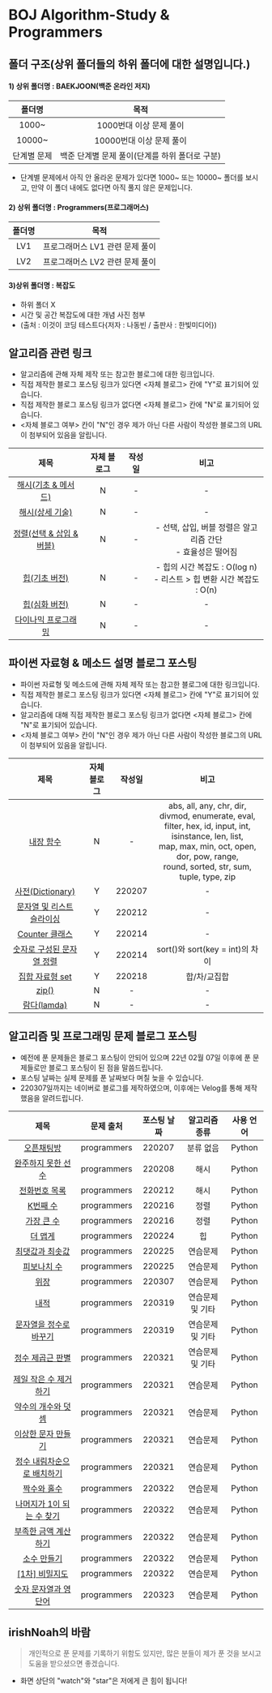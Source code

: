 # BOJ Algorithm-Study & Programmers

## 폴더 구조(상위 폴더들의 하위 폴더에 대한 설명입니다.)
#### 1) 상위 폴더명 : BAEKJOON(백준 온라인 저지)

|   폴더명   |                      목적                       |     
| :------: | :-----------------------------------------------:|
| 1000~ |                1000번대 이상 문제 풀이                |
| 10000~ |              10000번대 이상 문제 풀이                |
| 단계별 문제 |   백준 단계별 문제 풀이(단계를 하위 폴더로 구분)   | 

* 단계별 문제에서 아직 안 올라온 문제가 있다면 1000~ 또는 10000~ 폴더를 보시고, 만약 이 폴더 내에도 없다면 아직 풀지 않은 문제입니다.

#### 2) 상위 폴더명 : Programmers(프로그래머스)

|   폴더명   |                      목적                       |     
| :------: | :-----------------------------------------------:|
| LV1 |                프로그래머스 LV1 관련 문제 풀이          |
| LV2 |                프로그래머스 LV2 관련 문제 풀이          |

#### 3)상위 폴더명 : 복잡도
- 하위 폴더 X
- 시간 및 공간 복잡도에 대한 개념 사진 첨부
- (출처 : 이것이 코딩 테스트다{저자 : 나동빈 / 출판사 : 한빛미디어})

## 알고리즘 관련 링크
- 알고리즘에 관해 자체 제작 또는 참고한 블로그에 대한 링크입니다.
- 직접 제작한 블로그 포스팅 링크가 있다면 <자체 블로그> 칸에 "Y"로 표기되어 있습니다.
- 직접 제작한 블로그 포스팅 링크가 없다면 <자체 블로그> 칸에 "N"로 표기되어 있습니다.
- <자체 블로그 여부> 칸이 "N"인 경우 제가 아닌 다른 사람이 작성한 블로그의 URL이 첨부되어 있음을 알립니다.

|   제목     |    자체 블로그   |    작성일     |     비고     |
|:----------:|:----------:|:------:|:------:|
| [해시(기초 & 메서드)](https://yunaaaas.tistory.com/46)| N | - | - |
| [해시(상세 기술)](https://yunaaaas.tistory.com/46)| N | - | - |
| [정렬(선택 & 삽입 & 버블)](https://yunaaaas.tistory.com/46)| N | - | - 선택, 삽입, 버블 정렬은 알고리즘 간단</br>- 효율성은 떨어짐 |
| [힙(기초 버전)](https://hocheon.tistory.com/70)| N | - | - 힙의 시간 복잡도 : O(log n)</br>- 리스트 > 힙 변환 시간 복잡도 : O(n) |
| [힙(심화 버전)](https://littlefoxdiary.tistory.com/3)| N | - | - |
| [다이나믹 프로그래밍](https://doing7.tistory.com/75)| N | - | - |

## 파이썬 자료형 & 메소드 설명 블로그 포스팅
- 파이썬 자료형 및 메소드에 관해 자체 제작 또는 참고한 블로그에 대한 링크입니다.
- 직접 제작한 블로그 포스팅 링크가 있다면 <자체 블로그> 칸에 "Y"로 표기되어 있습니다.
- 알고리즘에 대해 직접 제작한 블로그 포스팅 링크가 없다면 <자체 블로그> 칸에 "N"로 표기되어 있습니다.
- <자체 블로그 여부> 칸이 "N"인 경우 제가 아닌 다른 사람이 작성한 블로그의 URL이 첨부되어 있음을 알립니다.

|   제목    |  자체 블로그  |  작성일   | 비고 | 
| :------: | :-----------------------------------------------:|:------:|:------:|
| [내장 함수](https://wikidocs.net/32)| N | - | abs, all, any, chr, dir, divmod, enumerate, eval,</br> filter, hex, id, input, int, isinstance, len, list,</br>map, max, min, oct, open, dor, pow, range,</br>round, sorted, str, sum, tuple, type, zip |
| [사전(Dictionary)](https://blog.naver.com/park_ckddud/222641153654)| Y | 220207 |  -  |
| [문자열 및 리스트 슬라이싱](https://blog.naver.com/park_ckddud/222645906588) | Y | 220212 |  -  |
| [Counter 클래스](https://blog.naver.com/park_ckddud/222647054180) | Y | 220214 |  -  |
| [숫자로 구성된 문자열 정렬](https://blog.naver.com/park_ckddud/222647086826) | Y | 220214 | sort()와 sort(key = int)의 차이 |
| [집합 자료형 set](https://blog.naver.com/park_ckddud/222650949006) | Y | 220218 | 합/차/교집합 |
| [zip()](https://www.daleseo.com/python-zip/) | N | - | - |
| [람다(lamda)](https://wikidocs.net/64) | N | - | - |

## 알고리즘 및 프로그래밍 문제 블로그 포스팅
- 예전에 푼 문제들은 블로그 포스팅이 안되어 있으며 22년 02월 07일 이후에 푼 문제들로만 블로그 포스팅이 된 점을 말씀드립니다.
- 포스팅 날짜는 실제 문제를 푼 날짜보다 며칠 늦을 수 있습니다.
- 220307일까지는 네이버로 블로그를 제작하였으며, 이후에는 Velog를 통해 제작했음을 알려드립니다.

|   제목     |    문제 출처   | 포스팅 날짜 | 알고리즘 종류 | 사용 언어 |
| :------: |:-----------------------------------------------:|:------:|:------:|:------:|
| [오픈채팅방](https://blog.naver.com/park_ckddud/222641221456)| programmers | 220207 | 분류 없음 | Python |
| [완주하지 못한 선수](https://blog.naver.com/park_ckddud/222641632113)| programmers | 220208 | 해시 | Python |
| [전화번호 목록](https://blog.naver.com/park_ckddud/222645660482)| programmers | 220212 | 해시 | Python |
| [K번째 수](https://blog.naver.com/park_ckddud/222649612140)| programmers | 220216 | 정렬 | Python |
| [가장 큰 수](https://blog.naver.com/park_ckddud/222649623505)| programmers | 220216 | 정렬 | Python |
| [더 맵게](https://blog.naver.com/park_ckddud/222656448767)| programmers | 220224 | 힙 | Python |
| [최댓값과 최솟값](https://blog.naver.com/park_ckddud/222657468434)| programmers | 220225 | 연습문제 | Python |
| [피보나치 수](https://blog.naver.com/park_ckddud/222657475479)| programmers | 220225 | 연습문제 | Python |
| [위장](https://blog.naver.com/park_ckddud/222666507590)| programmers | 220307 | 연습문제 | Python |
| [내적](https://velog.io/@irish/Programmers-%EB%82%B4%EC%A0%81Python)| programmers | 220319 | 연습문제 및 기타 | Python |
| [문자열을 정수로 바꾸기](https://velog.io/@irish/Programmers-%EB%AC%B8%EC%9E%90%EC%97%B4%EC%9D%84-%EC%A0%95%EC%88%98%EB%A1%9C-%EB%B0%94%EA%BE%B8%EA%B8%B0Python)| programmers | 220319 | 연습문제 및 기타 | Python |
| [정수 제곱근 판별](https://velog.io/@irish/Programmers-%EC%A0%95%EC%88%98-%EC%A0%9C%EA%B3%B1%EA%B7%BC-%ED%8C%90%EB%B3%84Python)| programmers | 220321 | 연습문제 및 기타 | Python |
| [제일 작은 수 제거하기](https://velog.io/@irish/Programmers-%EC%A0%9C%EC%9D%BC-%EC%9E%91%EC%9D%80-%EC%88%98-%EC%A0%9C%EA%B1%B0%ED%95%98%EA%B8%B0Python)| programmers | 220321 | 연습문제 | Python |
| [약수의 개수와 덧셈](https://velog.io/@irish/Programmers-%EC%95%BD%EC%88%98%EC%9D%98-%EA%B0%9C%EC%88%98%EC%99%80-%EB%8D%A7%EC%85%88Python)| programmers | 220321 | 연습문제 | Python |
| [이상한 문자 만들기](https://velog.io/@irish/Programmers-%EC%9D%B4%EC%83%81%ED%95%9C-%EB%AC%B8%EC%9E%90-%EB%A7%8C%EB%93%A4%EA%B8%B0Python)| programmers | 220321 | 연습문제 | Python |
| [정수 내림차순으로 배치하기](https://velog.io/@irish/Programmers-%EC%9D%B4%EC%83%81%ED%95%9C-%EB%AC%B8%EC%9E%90-%EB%A7%8C%EB%93%A4%EA%B8%B0Python-c5bezy8g)| programmers | 220321 | 연습문제 | Python |
| [짝수와 홀수](https://velog.io/@irish/Programmers-%EC%A7%9D%EC%88%98%EC%99%80-%ED%99%80%EC%88%98Python)| programmers | 220322 | 연습문제 | Python |
| [나머지가 1이 되는 수 찾기](https://velog.io/@irish/Programmers-%EB%82%98%EB%A8%B8%EC%A7%80%EA%B0%80-1%EC%9D%B4-%EB%90%98%EB%8A%94-%EC%88%98-%EC%B0%BE%EA%B8%B0Python)| programmers | 220322 | 연습문제 | Python |
| [부족한 금액 계산하기](https://velog.io/@irish/Programmers-%EB%B6%80%EC%A1%B1%ED%95%9C-%EA%B8%88%EC%95%A1-%EA%B3%84%EC%82%B0%ED%95%98%EA%B8%B0Python)| programmers | 220322 | 연습문제 | Python |
| [소수 만들기](https://velog.io/@irish/Programmers-%EC%86%8C%EC%88%98-%EB%A7%8C%EB%93%A4%EA%B8%B0Python)| programmers | 220322 | 연습문제 | Python |
| [[1차] 비밀지도](https://velog.io/@irish/Programmers-1%EC%B0%A8-%EB%B9%84%EB%B0%80%EC%A7%80%EB%8F%84Python)| programmers | 220322 | 연습문제 | Python |
| [숫자 문자열과 영단어](https://velog.io/@irish/Programmers-%EC%88%AB%EC%9E%90-%EB%AC%B8%EC%9E%90%EC%97%B4%EA%B3%BC-%EC%98%81%EB%8B%A8%EC%96%B4Python)| programmers | 220323 | 연습문제 | Python |

## irishNoah의 바람
> 개인적으로 푼 문제를 기록하기 위함도 있지만, 많은 분들이 제가 푼 것을 보시고 도움을 받으셨으면 좋겠습니다.
- 화면 상단의 "watch"와 "star"은 저에게 큰 힘이 됩니다!
